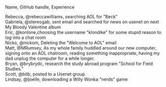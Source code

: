 Name, GitHub handle, Experience 

Rebecca, @rebeccawilliams, searching AOL for "Beck"   
Gabriela, @stereogab, sent email and searched for news on usenet on next My Bloody Valentine album  
Eric, @konlone,choosing the username "klondike" for some stupid reason to log into a chat room  
Nicko, @nickom, Deleting the "Welcome to AOL" email   
Matt, @MRumsey, As my whole family huddled around our new computer, signing onto an AOL chatroom, reading something inappropriate, having my dad unplug the computer for a while longer.  
Bryan, @brybrydc, research the study abroad program "School for Field Studies."   
Scott, @bitb, posted to a Usenet group    
Lindsay, @ljoelle, downloading a Willy Wonka "nerds" game    
